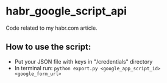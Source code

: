 # habr_google_script_api
Code related to my habr.com article.

## How to use the script:
- Put your JSON file with keys in "/credentials" directory 
- In terminal run: ```python export.py <google_app_script_id> <google_form_url>```
